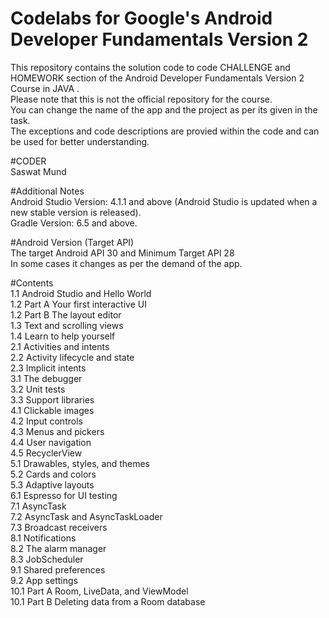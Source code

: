# Codelabs for Google's Android Developer Fundamentals Version 2

This repository contains the solution code to code CHALLENGE and HOMEWORK section of the Android Developer Fundamentals Version 2 Course in JAVA . \
Please note that this is not the official repository for the course.\
You can change the name of the app and the project as per its given in the task.\
The exceptions and code descriptions are provied within the code and can be used for better understanding.



#CODER\
Saswat Mund

#Additional Notes\
Android Studio Version: 4.1.1 and above (Android Studio is updated when a new stable version is released).\
Gradle Version: 6.5 and above.

#Android Version (Target API)\
The target Android API 30  and Minimum Target API 28\
In some cases it changes as per the demand of the app.

#Contents\
1.1 Android Studio and Hello World\
1.2 Part A Your first interactive UI\
1.2 Part B The layout editor\
1.3 Text and scrolling views\
1.4 Learn to help yourself\
2.1 Activities and intents\
2.2 Activity lifecycle and state\
2.3 Implicit intents\
3.1 The debugger\
3.2 Unit tests\
3.3 Support libraries\
4.1 Clickable images\
4.2 Input controls\
4.3 Menus and pickers\
4.4 User navigation\
4.5 RecyclerView\
5.1 Drawables, styles, and themes\
5.2 Cards and colors\
5.3 Adaptive layouts\
6.1 Espresso for UI testing \
7.1 AsyncTask\
7.2 AsyncTask and AsyncTaskLoader\
7.3 Broadcast receivers\
8.1 Notifications\
8.2 The alarm manager\
8.3 JobScheduler\
9.1 Shared preferences\
9.2 App settings\
10.1 Part A Room, LiveData, and ViewModel\
10.1 Part B Deleting data from a Room database
